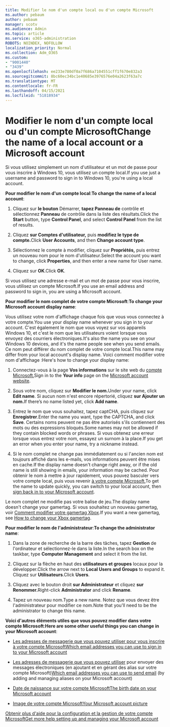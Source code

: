 ```yaml
---
title: Modifier le nom d'un compte local ou d'un compte Microsoft
ms.author: pebaum
author: pebaum
manager: scotv
ms.audience: Admin
ms.topic: article
ms.service: o365-administration
ROBOTS: NOINDEX, NOFOLLOW
localization_priority: Normal
ms.collection: Adm_O365
ms.custom:
- "9001440"
- "3439"
ms.openlocfilehash: ee233e780df0a7f686a7104551cff1f670e832a3
ms.sourcegitcommit: 8bc60ec34bc1e40685e3976576e04a2623f63a7c
ms.translationtype: MT
ms.contentlocale: fr-FR
ms.lasthandoff: 04/15/2021
ms.locfileid: "51818934"
---
```

# <a name="change-the-name-of-a-local-account-or-a-microsoft-account"></a><span data-ttu-id="7d61a-102">Modifier le nom d'un compte local ou d'un compte Microsoft</span><span class="sxs-lookup"><span data-stu-id="7d61a-102">Change the name of a local account or a Microsoft account</span></span>

<span data-ttu-id="7d61a-103">Si vous utilisez simplement un nom d'utilisateur et un mot de passe pour vous inscrire à Windows 10, vous utilisez un compte local.</span><span class="sxs-lookup"><span data-stu-id="7d61a-103">If you use just a username and password to sign in to Windows 10, you're using a local account.</span></span> 

<span data-ttu-id="7d61a-104">**Pour modifier le nom d'un compte local**:</span><span class="sxs-lookup"><span data-stu-id="7d61a-104">**To change the name of a local account**:</span></span>

1. <span data-ttu-id="7d61a-105">Cliquez sur **le bouton** Démarrer, **tapez Panneau de** contrôle et sélectionnez **Panneau** de contrôle dans la liste des résultats.</span><span class="sxs-lookup"><span data-stu-id="7d61a-105">Click the **Start** button, type **Control Panel**, and select **Control Panel** from the list of results.</span></span>

2. <span data-ttu-id="7d61a-106">Cliquez **sur Comptes d'utilisateur,** puis **modifiez le type de compte.**</span><span class="sxs-lookup"><span data-stu-id="7d61a-106">Click **User Accounts**, and then **Change account type**.</span></span>

3. <span data-ttu-id="7d61a-107">Sélectionnez le compte à modifier, cliquez sur **Propriétés,** puis entrez un nouveau nom pour le nom d'utilisateur.</span><span class="sxs-lookup"><span data-stu-id="7d61a-107">Select the account you want to change, click **Properties**, and then enter a new name for User name.</span></span>

4. <span data-ttu-id="7d61a-108">Cliquez sur **OK**.</span><span class="sxs-lookup"><span data-stu-id="7d61a-108">Click **OK**.</span></span>

<span data-ttu-id="7d61a-109">Si vous utilisez une adresse e-mail et un mot de passe pour vous inscrire, vous utilisez un compte Microsoft.</span><span class="sxs-lookup"><span data-stu-id="7d61a-109">If you use an email address and password to sign in, you are using a Microsoft account.</span></span>

<span data-ttu-id="7d61a-110">**Pour modifier le nom complet de votre compte Microsoft**:</span><span class="sxs-lookup"><span data-stu-id="7d61a-110">**To change your Microsoft account display name**:</span></span>

<span data-ttu-id="7d61a-111">Vous utilisez votre nom d'affichage chaque fois que vous vous connectez à votre compte.</span><span class="sxs-lookup"><span data-stu-id="7d61a-111">You use your display name whenever you sign in to your account.</span></span> <span data-ttu-id="7d61a-112">C'est également le nom que vous voyez sur vos appareils Windows 10, et c'est le nom que les utilisateurs voient lorsque vous envoyez des courriers électroniques.</span><span class="sxs-lookup"><span data-stu-id="7d61a-112">It's also the name you see on your Windows 10 devices, and it's the name people see when you send emails.</span></span> <span data-ttu-id="7d61a-113">Ce nom peut différer du nom complet de votre compte local.</span><span class="sxs-lookup"><span data-stu-id="7d61a-113">This name may differ from your local account's display name.</span></span> <span data-ttu-id="7d61a-114">Voici comment modifier votre nom d'affichage :</span><span class="sxs-lookup"><span data-stu-id="7d61a-114">Here's how to change your display name:</span></span>

1. <span data-ttu-id="7d61a-115">Connectez-vous à la page **Vos informations** sur le site web du [compte Microsoft.](https://account.microsoft.com/)</span><span class="sxs-lookup"><span data-stu-id="7d61a-115">Sign in to the **Your info** page on the [Microsoft account website](https://account.microsoft.com/).</span></span>

2. <span data-ttu-id="7d61a-116">Sous votre nom, cliquez sur **Modifier le nom.**</span><span class="sxs-lookup"><span data-stu-id="7d61a-116">Under your name, click **Edit name**.</span></span> <span data-ttu-id="7d61a-117">Si aucun nom n'est encore répertorié, cliquez **sur Ajouter un nom.**</span><span class="sxs-lookup"><span data-stu-id="7d61a-117">If there’s no name listed yet, click **Add name**.</span></span> 

3. <span data-ttu-id="7d61a-118">Entrez le nom que vous souhaitez, tapez captCHA, puis cliquez sur **Enregistrer**.</span><span class="sxs-lookup"><span data-stu-id="7d61a-118">Enter the name you want, type the CAPTCHA, and click **Save**.</span></span> <span data-ttu-id="7d61a-119">Certains noms peuvent ne pas être autorisés s'ils contiennent des mots ou des expressions bloqués.</span><span class="sxs-lookup"><span data-stu-id="7d61a-119">Some names may not be allowed if they contain blocked words or phrases.</span></span> <span data-ttu-id="7d61a-120">Si vous obtenez une erreur lorsque vous entrez votre nom, essayez un surnom à la place.</span><span class="sxs-lookup"><span data-stu-id="7d61a-120">If you get an error when you enter your name, try a nickname instead.</span></span>

4. <span data-ttu-id="7d61a-121">Si le nom complet ne change pas immédiatement ou si l'ancien nom est toujours affiché dans les e-mails, vos informations peuvent être mises en cache.</span><span class="sxs-lookup"><span data-stu-id="7d61a-121">If the display name doesn't change right away, or if the old name is still showing in emails, your information may be cached.</span></span> <span data-ttu-id="7d61a-122">Pour obtenir le nom à mettre à jour rapidement, vous pouvez basculer vers votre compte local, puis vous revenir [à votre compte Microsoft.](https://account.microsoft.com/)</span><span class="sxs-lookup"><span data-stu-id="7d61a-122">To get the name to update quickly, you can switch to your local account, then [sign back in to your Microsoft account](https://account.microsoft.com/).</span></span>

<span data-ttu-id="7d61a-123">Le nom complet ne modifie pas votre balise de jeu.</span><span class="sxs-lookup"><span data-stu-id="7d61a-123">The display name doesn't change your gamertag.</span></span> <span data-ttu-id="7d61a-124">Si vous souhaitez un nouveau gamertag, voir [Comment modifier votre gamertag Xbox](https://support.xbox.com/id-ID/account-management/change-xbox-live-gamertag).</span><span class="sxs-lookup"><span data-stu-id="7d61a-124">If you want a new gamertag, see [How to change your Xbox gamertag](https://support.xbox.com/id-ID/account-management/change-xbox-live-gamertag).</span></span>

<span data-ttu-id="7d61a-125">**Pour modifier le nom de l'administrateur**:</span><span class="sxs-lookup"><span data-stu-id="7d61a-125">**To change the administrator name**:</span></span>

1. <span data-ttu-id="7d61a-126">Dans la zone de recherche de la barre des tâches, tapez **Gestion** de l'ordinateur et sélectionnez-le dans la liste.</span><span class="sxs-lookup"><span data-stu-id="7d61a-126">In the search box on the taskbar, type **Computer Management** and select it from the list.</span></span>

2. <span data-ttu-id="7d61a-127">Cliquez sur la flèche en haut des **utilisateurs et groupes** locaux pour la développer.</span><span class="sxs-lookup"><span data-stu-id="7d61a-127">Click the arrow next to **Local Users and Groups** to expand it.</span></span> <span data-ttu-id="7d61a-128">Cliquez sur **Utilisateurs**.</span><span class="sxs-lookup"><span data-stu-id="7d61a-128">Click **Users**.</span></span>

3. <span data-ttu-id="7d61a-129">Cliquez avec le bouton droit **sur Administrateur** et cliquez **sur Renommer.**</span><span class="sxs-lookup"><span data-stu-id="7d61a-129">Right-click **Administrator** and click **Rename**.</span></span>

4. <span data-ttu-id="7d61a-130">Tapez un nouveau nom.</span><span class="sxs-lookup"><span data-stu-id="7d61a-130">Type a new name.</span></span> <span data-ttu-id="7d61a-131">Notez que vous devez être l'administrateur pour modifier ce nom.</span><span class="sxs-lookup"><span data-stu-id="7d61a-131">Note that you'll need to be the administrator to change this name.</span></span>

<span data-ttu-id="7d61a-132">**Voici d'autres éléments utiles que vous pouvez modifier dans votre compte Microsoft**:</span><span class="sxs-lookup"><span data-stu-id="7d61a-132">**Here are some other useful things you can change in your Microsoft account**:</span></span>

- [<span data-ttu-id="7d61a-133">Les adresses de messagerie que vous pouvez utiliser pour vous inscrire à votre compte Microsoft</span><span class="sxs-lookup"><span data-stu-id="7d61a-133">Which email addresses you can use to sign in to your Microsoft account</span></span>](https://support.microsoft.com/help/4026162)

- <span data-ttu-id="7d61a-134">[Les adresses de messagerie que vous pouvez utiliser](https://support.microsoft.com/help/12407) pour envoyer des messages électroniques (en ajoutant et en gérant des alias sur votre compte Microsoft)</span><span class="sxs-lookup"><span data-stu-id="7d61a-134">[Which email addresses you can use to send email](https://support.microsoft.com/help/12407) (by adding and managing aliases on your Microsoft account)</span></span>

- [<span data-ttu-id="7d61a-135">Date de naissance sur votre compte Microsoft</span><span class="sxs-lookup"><span data-stu-id="7d61a-135">The birth date on your Microsoft account</span></span>](https://support.microsoft.com/help/12411)

- [<span data-ttu-id="7d61a-136">Image de votre compte Microsoft</span><span class="sxs-lookup"><span data-stu-id="7d61a-136">Your Microsoft account picture</span></span>](https://support.microsoft.com/help/4026790)

[<span data-ttu-id="7d61a-137">Obtenir plus d'aide pour la configuration et la gestion de votre compte Microsoft</span><span class="sxs-lookup"><span data-stu-id="7d61a-137">Get more help setting up and managing your Microsoft account</span></span>](https://support.microsoft.com/hub/4294457/microsoft-account-help#manage-account)
